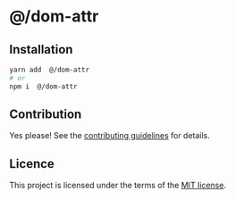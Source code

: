 # @/dom-attr

## Installation

```sh
yarn add  @/dom-attr
# or
npm i  @/dom-attr
```

## Contribution

Yes please! See the [contributing guidelines](https://github.com/chakra-ui/core/blob/main/CONTRIBUTING.md) for details.

## Licence

This project is licensed under the terms of the [MIT license](https://github.com/chakra-ui/core/blob/main/LICENSE).
